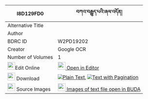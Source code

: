 |I8D129FD0|བཀའ་བརྒྱུད་པའི་ཞལ་འདོན། 
| --- | --- 
|Alternative Title |
|Author | 
|BDRC ID | W2PD19202
|Creator | Google OCR
|Number of Volumes| 1
|<img width="25" src="https://img.icons8.com/color/25/000000/edit-property.png">Edit Online| [<img width="25" src="https://avatars.githubusercontent.com/u/45091458?s=200&v=4"> Open in Editor](http://editor.openpecha.org/I8D129FD0)
|<img width="25" src="https://img.icons8.com/fluent/48/000000/download-2.png"/>  Download | [![](https://img.icons8.com/color/20/000000/txt.png)Plain Text](https://github.com/Openpecha/I8D129FD0/releases/download/v2/ka_gyupa_i_shyaldon_plain_I8D129FD0.zip), [![](https://img.icons8.com/color/20/000000/txt.png)Text with Pagination](https://github.com/Openpecha/I8D129FD0/releases/download/v2/ka_gyupa_i_shyaldon_pages_I8D129FD0.zip)
|<img width="25" src="https://img.icons8.com/plasticine/100/000000/pictures-folder.png"/>  Source Images | [<img width="25" src="https://library.bdrc.io/icons/BUDA-small.svg"> Images of text file open in BUDA](https://library.bdrc.io/show/bdr:W2PD19202)
